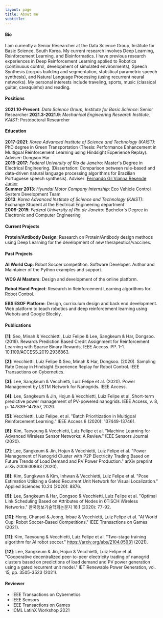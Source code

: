 ```yaml
---
layout: page
title: About me
subtitle: 
---
```


#### Bio

I am currently a Senior Researcher at the Data Science Group, Institute for Basic Science, South Korea. My current research involves Deep Learning, Reinforcement Learning, and Bioinformatics. I have previous research experiences in Deep Reinforcement Learning applied to Robotics (continuous control, development of simulated environments), Speech Synthesis (corpus building and segmentation, statistical parametric speech synthesis), and Natural Language Processing (using recurrent neural networks). My personal interests include traveling, sports, music (classical guitar, cavaquinho) and reading.

#### Positions

**2021.10-Present**: _Data Science Group, Institute for Basic Science_: Senior Researcher
**2021.3-2021.9**: _Mechanical Engineering Research Institute, KAIST_: Postdoctoral Researcher

#### Education

**2017-2021**: _Korea Advanced Institute of Science and Technology (KAIST)_: PhD degree in Green Transportation (Thesis: Performance Enhancement in Multigoal Reinforcement Learning using Hindsight Experience Replay). Adviser: Dongsoo Har  
**2015-2017**: _Federal University of Rio de Janeiro_: Master's Degree in Electrical Engineering. (Dissertation: Comparison between rule-based and data-driven natural language processing algorithms for Brazilian Portuguese speech synthesis). Adviser: [Fernando Gil Vianna Resende Junior](http://pee.ufrj.br/prof/?ID=gil)  
**Summer 2013**: _Hyundai Motor Company Internship_: Eco Vehicle Control System Development Team  
**2013**: _Korea Advanced Institute of Science and Technology (KAIST)_: Exchange Student at the Electrical Engineering department  
**2009-2015**: _Federal University of Rio de Janeiro_: Bachelor's Degree in Electronic and Computer Engineering

#### Current Projects
 
**Protein/Antibody Design**: Research on Protein/Antibody design methods using Deep Learning for the development of new therapeutics/vaccines.

#### Past Projects
 
**AI World Cup**: Robot Soccer competition. Software Developer. Author and Maintainer of the Python examples and support.

**WCG AI Masters**: Design and development of the online platform.

**Robot Hand Project**: Research in Reinforcement Learning algorithms for Robot Control.

**EBS ESOF Platform**: Design, curriculum design and back end development. Web platform to teach robotics and deep reinforcement learning using Webots and Google Blockly.

#### Publications
 
**[1]**: Seo, Minah & Vecchietti, Luiz Felipe & Lee, Sangkeum & Har, Dongsoo. (2019). Rewards Prediction Based Credit Assignment for Reinforcement Learning with Sparse Binary Rewards. IEEE Access. PP. 1-1. 10.1109/ACCESS.2019.2936863. 

**[2]**: Vecchietti, Luiz Felipe & Seo, Minah & Har, Dongsoo. (2020). Sampling Rate Decay in Hindsight Experience Replay for Robot Control. IEEE Transactions on Cybernetics.  

**[3]**: Lee, Sangkeum & Vecchietti, Luiz Felipe et al. (2020). Power Management by LSTM Network for Nanogrids. IEEE Access.

**[4]**: Lee, Sangkeum & Jin, Hojun & Vecchietti, Luiz Felipe et al. Short-term predictive power management of PV-powered nanogrids. IEEE Access, v. 8, p. 147839-147857, 2020.

**[5]**: Vecchietti, Luiz Felipe, et al. "Batch Prioritization in Multigoal Reinforcement Learning." IEEE Access 8 (2020): 137449-137461.

**[6]**: Kim, Taeyoung & Vecchietti, Luiz Felipe et al. "Machine Learning for Advanced Wireless Sensor Networks: A Review." IEEE Sensors Journal (2020).

**[7]**: Lee, Sangkeum & Jin, Hojun & Vecchietti, Luiz Felipe et al. "Power Management of Nanogrid Cluster with P2P Electricity Trading Based on Future Trends of Load Demand and PV Power Production." arXiv preprint arXiv:2009.00863 (2020).

**[8]**: Kim, Sungkwan & Kim, Inhwan & Vecchietti, Luiz Felipe et al. "Pose Estimation Utilizing a Gated Recurrent Unit Network for Visual Localization." Applied Sciences 10.24 (2020): 8876.

**[9]**: Lee, Sangkeum & Har, Dongsoo & Vecchietti, Luiz Felipe et al. "Optimal Link Scheduling Based on Attributes of Nodes in 6TiSCH Wireless Networks." 한국정보기술학회논문지 18.1 (2020): 77-92.

**[10]**: Hong, Chansol & Jeong, Inbae & Vecchietti, Luiz Felipe et al. "AI World Cup: Robot Soccer-Based Competitions." IEEE Transactions on Games (2021).

**[11]**: Kim, Taeyoung & Vecchietti, Luiz Felipe et al. "Two-stage training algorithm for AI robot soccer." https://arxiv.org/abs/2104.05931 (2021).

**[12]**: Lee, Sangkeum & Jin, Hojun & Vecchietti, Luiz Felipe et al. "Cooperative decentralized peer-to-peer electricity trading of nanogrid clusters based on predictions of load demand and PV power generation using a gated recurrent unit model." IET Renewable Power Generation, vol. 15, pp. 3505-3523 (2021).

#### Reviewer

- IEEE Transactions on Cybernetics
- IEEE Sensors
- IEEE Transactions on Games
- ICML LatinX Workshop 2021